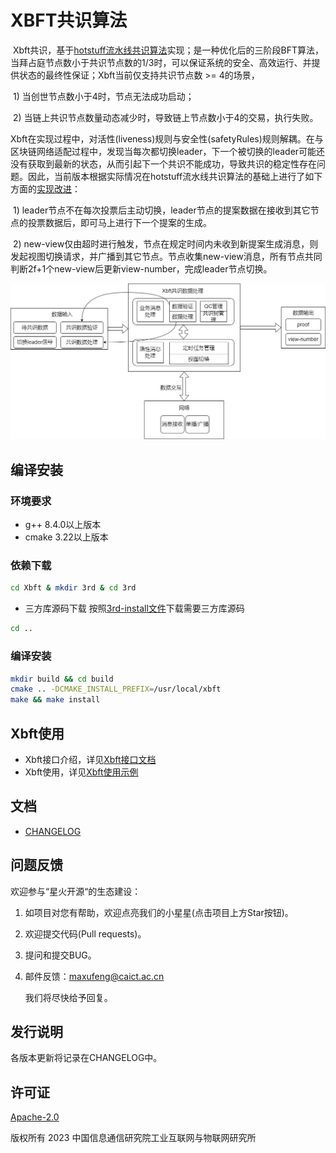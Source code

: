 # XBFT共识算法

​	Xbft共识，基于[hotstuff流水线共识算法](./docs/Hotstuff共识算法.md)实现；是一种优化后的三阶段BFT算法，当拜占庭节点数小于共识节点数的1/3时，可以保证系统的安全、高效运行、并提供状态的最终性保证；Xbft当前仅支持共识节点数 >= 4的场景，

​	1) 当创世节点数小于4时，节点无法成功启动；

​    2) 当链上共识节点数量动态减少时，导致链上节点数小于4的交易，执行失败。

​	Xbft在实现过程中，对活性(liveness)规则与安全性(safetyRules)规则解耦。在与区块链网络适配过程中，发现当每次都切换leader，下一个被切换的leader可能还没有获取到最新的状态，从而引起下一个共识不能成功，导致共识的稳定性存在问题。因此，当前版本根据实际情况在hotstuff流水线共识算法的基础上进行了如下方面的[实现改进](./docs/Xbft设计文档.md)：

​	1) leader节点不在每次投票后主动切换，leader节点的提案数据在接收到其它节点的投票数据后，即可马上进行下一个提案的生成。 

​    2) new-view仅由超时进行触发，节点在规定时间内未收到新提案生成消息，则发起视图切换请求，并广播到其它节点。节点收集new-view消息，所有节点共同判断2f+1个new-view后更新view-number，完成leader节点切换。

![逻辑架构](./docs/image/xbft-逻辑架构.jpg)

## 编译安装

### 环境要求

- g++ 8.4.0以上版本
- cmake 3.22以上版本

### 依赖下载

```bash
cd Xbft & mkdir 3rd & cd 3rd
```
- 三方库源码下载
按照[3rd-install文件](./docs/3rd-install.md)下载需要三方库源码
```bash
cd ..
```
### 编译安装

```bash
mkdir build && cd build
cmake .. -DCMAKE_INSTALL_PREFIX=/usr/local/xbft
make && make install
```

## Xbft使用

- Xbft接口介绍，详见[Xbft接口文档](./docs/Xbft接口文档.md)
- Xbft使用，详见[Xbft使用示例](./docs/Xbft使用示例.md)

## 文档

- [CHANGELOG](./ChangeLog.md)

## 问题反馈

欢迎参与“星火开源“的生态建设：

1. 如项目对您有帮助，欢迎点亮我们的小星星(点击项目上方Star按钮)。

2. 欢迎提交代码(Pull requests)。

3. 提问和提交BUG。

4. 邮件反馈：[maxufeng@caict.ac.cn](mailto:maxufeng@caict.ac.cn)

   我们将尽快给予回复。

## 发行说明

各版本更新将记录在CHANGELOG中。

## 许可证

[Apache-2.0](http://www.apache.org/licenses/LICENSE-2.0)

版权所有 2023 中国信息通信研究院工业互联网与物联网研究所